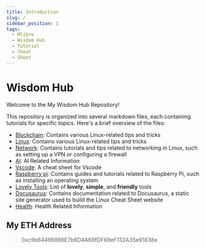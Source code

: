 ```yaml
---
title: Introduction
slug: /
sidebar_position: 1
tags:
  - Mlibre
  - Wisdom Hub
  - Tutorial
  - Cheat
  - Sheet
---
```


# Wisdom Hub

Welcome to the My Wisdom Hub Repository!

This repository is organized into several markdown files, each containing tutorials for specific topics. Here's a brief overview of the files:

* [Blockchain](./blockchain/readme.md): Contains various Linux-related tips and tricks
* [Linux](./linux/readme.md): Contains various Linux-related tips and tricks
* [Network](./network/readme.md): Contains tutorials and tips related to networking in Linux, such as setting up a VPN or configuring a firewall
* [AI](./ai/readme.md): AI Related Information
* [Vscode](./vscode.md): A cheat sheet for Vscode
* [Raspberry pi](./raspberry%20pi.md): Contains guides and tutorials related to Raspberry Pi, such as installing an operating system
* [Lovely Tools](./Lovely%20Tools.md): List of **lovely**, **simple**, and **friendly** tools
* [Docusaurus](./docusaurus.md): Contains documentation related to Docusaurus, a static site generator used to build the Linux Cheat Sheet website
* [Health](./Health.md): Health Related Information

## My ETH Address

> 0xc9b64496986E7b6D4A68fDF69eF132A35e91838e
